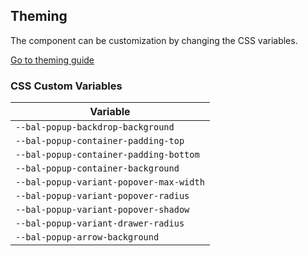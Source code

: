 ## Theming

The component can be customization by changing the CSS variables.

<a class="button is-primary" href="../?path=/docs/development-theming--page">Go to theming guide</a>

<!-- START: human documentation -->



<!-- END: human documentation -->

### CSS Custom Variables​

| Variable                                |
| --------------------------------------- |
| `--bal-popup-backdrop-background`       |
| `--bal-popup-container-padding-top`     |
| `--bal-popup-container-padding-bottom`  |
| `--bal-popup-container-background`      |
| `--bal-popup-variant-popover-max-width` |
| `--bal-popup-variant-popover-radius`    |
| `--bal-popup-variant-popover-shadow`    |
| `--bal-popup-variant-drawer-radius`     |
| `--bal-popup-arrow-background`          |
